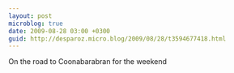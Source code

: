 ```yaml
---
layout: post
microblog: true
date: 2009-08-28 03:00 +0300
guid: http://desparoz.micro.blog/2009/08/28/t3594677418.html
---
```

On the road to Coonabarabran for the weekend
